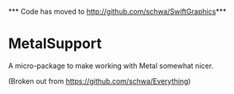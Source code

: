 *** Code has moved to http://github.com/schwa/SwiftGraphics***

# MetalSupport

A micro-package to make working with Metal somewhat nicer.

(Broken out from https://github.com/schwa/Everything)
